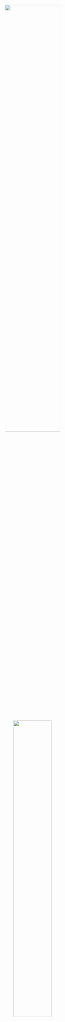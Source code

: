 <p align="center">
  <img width="60%"  src="https://github-readme-stats.vercel.app/api?username=justincdavis&count_private=true&show_icons=true&include_all_commits=false&hide_border=true&hide_title=true" />
</p>
<p align="center">
  <img width="50%"  src="https://github-readme-streak-stats.herokuapp.com/?user=justincdavis&hide_border=true" />
</p>
<p align="center">
  <img width="35%" src="https://github-readme-stats.vercel.app/api/top-langs/?username=justincdavis&hide=php" />
</p>
